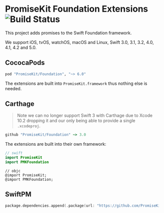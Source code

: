 # PromiseKit Foundation Extensions ![Build Status]

This project adds promises to the Swift Foundation framework.

We support iOS, tvOS, watchOS, macOS and Linux, Swift 3.0, 3.1, 3.2, 4.0, 4.1,
4.2 and 5.0.

## CococaPods

```ruby
pod "PromiseKit/Foundation", "~> 6.0"
```

The extensions are built into `PromiseKit.framework` thus nothing else is
needed.

## Carthage

> Note we can no longer support Swift 3 with Carthage due to Xcode 10.2 dropping
it and our only being able to provide a single `.xcodeproj`.

```ruby
github "PromiseKit/Foundation" ~> 3.0
```

The extensions are built into their own framework:

```swift
// swift
import PromiseKit
import PMKFoundation
```

```objc
// objc
@import PromiseKit;
@import PMKFoundation;
```

## SwiftPM

```swift
package.dependencies.append(.package(url: "https://github.com/PromiseKit/Foundation.git", from: "3.0.0"))
```


[Build Status]: https://travis-ci.org/PromiseKit/Foundation.svg?branch=master
